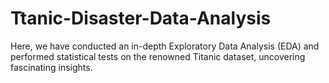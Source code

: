# Ttanic-Disaster-Data-Analysis
Here, we have conducted an in-depth Exploratory Data Analysis (EDA) and performed statistical tests on the renowned Titanic dataset, uncovering fascinating insights.
